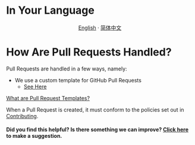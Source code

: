 # In Your Language

<p align="center">
  <a href="https://github.com/resist-js/resist/blob/master/docs/en-US/GITHUB_RELEASE.md"
    >English</a>
  ·
  <a
    href="https://github.com/resist-js/resist/blob/master/docs/zh-CN/GITHUB_RELEASE.md"
    >简体中文</a>
</p>

# How Are Pull Requests Handled?

Pull Requests are handled in a few ways, namely:

- We use a custom template for GitHub Pull Requests
  - [See Here](https://github.com/resist-js/resist/blob/master/.github/PULL_REQUEST_TEMPLATE.md)

[What are Pull Request Templates?](https://docs.github.com/en/communities/using-templates-to-encourage-useful-issues-and-pull-requests/about-issue-and-pull-request-templates)

When a Pull Request is created, it must conform to the policies set out in [Contributing](https://github.com/resist-js/resist/CONTRIBUTING.md).

#### Did you find this helpful? Is there something we can improve? [Click here](https://github.com/resist-js/resist/issues/new?assignees=&labels=&template=documentation.yml) to make a suggestion.
